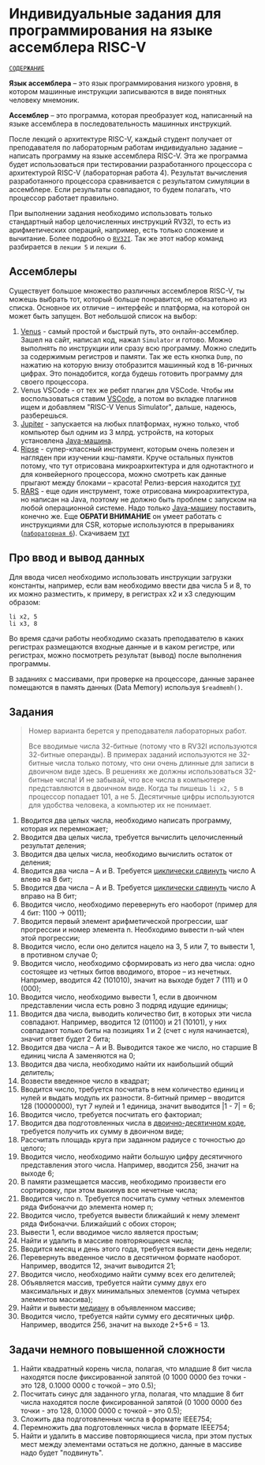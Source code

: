 # Индивидуальные задания для программирования на языке ассемблера RISC-V

[`СОДЕРЖАНИЕ`](../README.md)

**Язык ассемблера** – это язык программирования низкого уровня, в котором машинные инструкции записываются в виде понятных человеку мнемоник.

**Ассемблер** – это программа, которая преобразует код, написанный на языке ассемблера в последовательность машинных инструкций.

После лекций о архитектуре RISC-V, каждый студент получает от преподавателя по лабораторным работам индивидуально задание – написать программу на языке ассемблера RISC-V. Эта же программа будет использоваться при тестировании разработанного процессора с архитектурой RISC-V (лабораторная работа 4). Результат вычисления разработанного процессора сравнивается с результатом симуляции в ассемблере. Если результаты совпадают, то будем полагать, что процессор работает правильно.

При выполнении задания необходимо использовать только стандартный набор целочисленных инструкций RV32I, то есть из арифметических операций, например, есть только сложение и вычитание. Более подробно о [`RV32I`](../Other/RV32I.md). Так же этот набор команд разбирается в `лекции 5` и `лекции 6`.


## Ассемблеры

Существует большое множество различных ассемблеров RISC-V, ты можешь выбрать тот, который больше понравится, не обязательно из списка. Основное их отличие – интерфейс и платформа, на которой он может быть запущен. Вот небольшой список на выбор:
1. [Venus](https://www.kvakil.me/venus/) - самый простой и быстрый путь, это онлайн-ассемблер. Зашел на сайт, написал код, нажал `Simulator` и готово. Можно выполнять по инструкции или сразу всю программу. Можно следить за содержимым регистров и памяти. Так же есть кнопка `Dump`, по нажатию на которую внизу отобразится машинный код в 16-ричных цифрах. Это понадобится, когда будешь готовить программу для своего процессора.
2. Venus VSCode - от тех же ребят плагин для VSCode. Чтобы им воспользоваться ставим [VSCode](https://code.visualstudio.com/download), а потом во вкладке плагинов ищем и добавляем "RISC-V Venus Simulator", дальше, надеюсь, разберешься.
3. [Jupiter](https://github.com/andrescv/jupiter) - запускается на любых платформах, нужно только, чтоб компьютер был одним из 3 млрд. устройств, на которых установлена [Java-машина](https://www.java.com/ru/download/ie_manual.jsp?locale=ru).
4. [Ripse](https://github.com/mortbopet/Ripes) - супер-классный инструмент, которым очень полезен и нагляден при изучении кэш-памяти. Круче остальных пунктов потому, что тут отрисована микроархитектура и для однотактного и для конвейерного процессора, можно смотреть как данные прыгают между блоками – красота! Релиз-версия находится [тут](https://github.com/mortbopet/Ripes/releases)
5. [RARS](https://github.com/TheThirdOne/rars) - еще один инструмент, тоже отрисована микроархитектура, но написан на Java, поэтому не должно быть проблем с запуском на любой операционной системе. Надо только [Java-машину](https://www.java.com/ru/download/ie_manual.jsp?locale=ru) поставить, конечно же. Еще **ОБРАТИ ВНИМАНИЕ** он умеет работать с инструкциями для CSR, которые используются в прерываниях ([`лабораторная 6`](../Labs/6.%20Interrupt%20subsystem/README.md)). Скачиваем [тут](https://github.com/TheThirdOne/rars/releases/tag/continuous)


## Про ввод и вывод данных

Для ввода чисел необходимо использовать инструкции загрузки константы, например, если вам необходимо ввести два числа 5 и 8, то их можно разместить, к примеру, в регистрах x2 и x3 следующим образом:

``` assembly risc-v
li x2, 5
li x3, 8
```

Во время сдачи работы необходимо сказать преподавателю в каких регистрах размещаются входные данные и в каком регистре, или регистрах, можно посмотреть результат (вывод) после выполнения программы.

В заданиях с массивами, при проверке на процессоре, данные заранее помещаются в память данных (Data Memory) используя `$readmemh()`.


## Задания

> Номер варианта берется у преподавателя лабораторных работ.
>
> Все вводимые числа 32-битные (потому что в RV32I используются 32-битные операнды). В примерах заданий используются не 32-битные числа только потому, что они очень длинные для записи в двоичном виде здесь. В решениях же должны использоваться 32-битные числа! И не забывай, что все числа в компьютере представляются в двоичном виде. Когда ты пишешь `li x2, 5` в процессор попадает 101, а не 5. Десятичные цифры используются для удобства человека, а компьютер их не понимает.

1. Вводится два целых числа, необходимо написать программу, которая их перемножает;
2. Вводится два целых числа, требуется вычислить целочисленный результат деления;
3. Вводится два целых числа, необходимо вычислить остаток от деления;
4. Вводится два числа – A и B. Требуется [циклически сдвинуть](https://ru.wikipedia.org/wiki/Битовый_сдвиг#Циклический_сдвиг) число A влево на B бит;
5. Вводится два числа – A и B. Требуется [циклически сдвинуть](https://ru.wikipedia.org/wiki/Битовый_сдвиг#Циклический_сдвиг) число A вправо на B бит;
6. Вводится число, необходимо перевернуть его наоборот (пример для 4 бит: 1100 -> 0011);
7. Вводится первый элемент арифметической прогрессии, шаг прогрессии и номер элемента n. Необходимо вывести n-ый член этой прогрессии;
8. Вводится число, если оно делится нацело на 3, 5 или 7, то вывести 1, в противном случае 0;
9. Вводится число, необходимо сформировать из него два числа: одно состоящее из четных битов вводимого, второе – из нечетных. Например, вводится 42 (101010), значит на выходе будет 7 (111) и 0 (000);
10. Вводится число, необходимо вывести 1, если в двоичном представлении числа есть ровно 3 подряд идущие единицы;
11. Вводится два числа, выводить количество бит, в которых эти числа совпадают. Например, вводится 12 (01100) и 21 (10101), у них совпадают только биты на позициях 1 и 2 (счет с нуля начинается), значит ответ будет 2 бита;
12. Вводится два числа – A и B. Выводится такое же число, но старшие B единиц числа A заменяются на 0;
13. Вводится два числа, необходимо найти их наибольший общий делитель;
14. Возвести введенное число в квадрат;
15. Вводится число, требуется посчитать в нем количество единиц и нулей и выдать модуль их разности. 8-битный пример – вводится 128 (10000000), тут 7 нулей и 1 единица, значит выводится |1 - 7| = 6;
16. Вводится число, требуется посчитать его факториал;
17. Вводится два подготовленных числа в [двоично-десятичном коде](https://ru.wikipedia.org/wiki/Двоично-десятичный_код), требуется получить их сумму в двоичном виде;
18. Рассчитать площадь круга при заданном радиусе с точностью до целого;
19. Вводится число, необходимо найти большую цифру десятичного представления этого числа. Например, вводится 256, значит на выходе 6;
20. В памяти размещается массив, необходимо произвести его сортировку, при этом выкинув все нечетные числа;
21. Вводится число n. Требуется посчитать сумму четных элементов ряда Фибоначчи до элемента номер n;
22. Вводится число, требуется вывести ближайший к нему элемент ряда Фибоначчи. Ближайший с обоих сторон;
23. Вывести 1, если вводимое число является простым;
24. Найти и удалить в массиве повторяющиеся числа;
25. Вводится месяц и день этого года, требуется вывести день недели;
26. Перевернуть введенное число в десятичном формате наоборот. Например, вводится 12, значит выводится 21;
27. Вводится число, необходимо найти сумму всех его делителей;
28. Объявляется массив, требуется найти сумму двух его максимальных и двух минимальных элементов (сумма четырех элементов массива);
29. Найти и вывести [медиану](https://ru.wikipedia.org/wiki/Медиана_(статистика)) в объявленном массиве;
30. Вводится число, требуется найти сумму его десятичных цифр. Например, вводится 256, значит на выходе 2+5+6 = 13.


## Задачи немного повышенной сложности

1. Найти квадратный корень числа, полагая, что младшие 8 бит числа находятся после фиксированной запятой (0 1000 0000 без точки - это 128, 0.1000 0000 с точкой – это 0.5);
2. Посчитать синус для заданного угла, полагая, что младшие 8 бит числа находятся после фиксированной запятой (0 1000 0000 без точки - это 128, 0.1000 0000 с точкой – это 0.5);
3. Сложить два подготовленных числа в формате IEEE754;
4. Перемножить два подготовленных числа в формате IEEE754;
5. Найти и удалить в массиве повторяющиеся числа, при этом пустых мест между элементами остаться не должно, данные в массиве надо будет "подвинуть".
